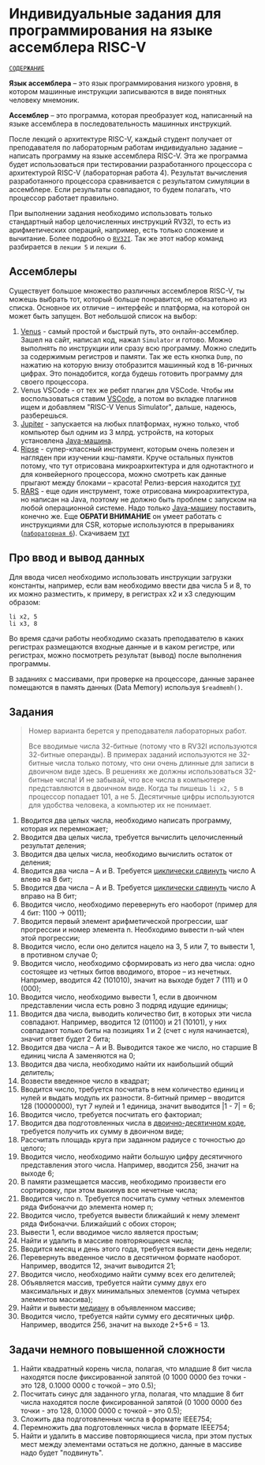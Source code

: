 # Индивидуальные задания для программирования на языке ассемблера RISC-V

[`СОДЕРЖАНИЕ`](../README.md)

**Язык ассемблера** – это язык программирования низкого уровня, в котором машинные инструкции записываются в виде понятных человеку мнемоник.

**Ассемблер** – это программа, которая преобразует код, написанный на языке ассемблера в последовательность машинных инструкций.

После лекций о архитектуре RISC-V, каждый студент получает от преподавателя по лабораторным работам индивидуально задание – написать программу на языке ассемблера RISC-V. Эта же программа будет использоваться при тестировании разработанного процессора с архитектурой RISC-V (лабораторная работа 4). Результат вычисления разработанного процессора сравнивается с результатом симуляции в ассемблере. Если результаты совпадают, то будем полагать, что процессор работает правильно.

При выполнении задания необходимо использовать только стандартный набор целочисленных инструкций RV32I, то есть из арифметических операций, например, есть только сложение и вычитание. Более подробно о [`RV32I`](../Other/RV32I.md). Так же этот набор команд разбирается в `лекции 5` и `лекции 6`.


## Ассемблеры

Существует большое множество различных ассемблеров RISC-V, ты можешь выбрать тот, который больше понравится, не обязательно из списка. Основное их отличие – интерфейс и платформа, на которой он может быть запущен. Вот небольшой список на выбор:
1. [Venus](https://www.kvakil.me/venus/) - самый простой и быстрый путь, это онлайн-ассемблер. Зашел на сайт, написал код, нажал `Simulator` и готово. Можно выполнять по инструкции или сразу всю программу. Можно следить за содержимым регистров и памяти. Так же есть кнопка `Dump`, по нажатию на которую внизу отобразится машинный код в 16-ричных цифрах. Это понадобится, когда будешь готовить программу для своего процессора.
2. Venus VSCode - от тех же ребят плагин для VSCode. Чтобы им воспользоваться ставим [VSCode](https://code.visualstudio.com/download), а потом во вкладке плагинов ищем и добавляем "RISC-V Venus Simulator", дальше, надеюсь, разберешься.
3. [Jupiter](https://github.com/andrescv/jupiter) - запускается на любых платформах, нужно только, чтоб компьютер был одним из 3 млрд. устройств, на которых установлена [Java-машина](https://www.java.com/ru/download/ie_manual.jsp?locale=ru).
4. [Ripse](https://github.com/mortbopet/Ripes) - супер-классный инструмент, которым очень полезен и нагляден при изучении кэш-памяти. Круче остальных пунктов потому, что тут отрисована микроархитектура и для однотактного и для конвейерного процессора, можно смотреть как данные прыгают между блоками – красота! Релиз-версия находится [тут](https://github.com/mortbopet/Ripes/releases)
5. [RARS](https://github.com/TheThirdOne/rars) - еще один инструмент, тоже отрисована микроархитектура, но написан на Java, поэтому не должно быть проблем с запуском на любой операционной системе. Надо только [Java-машину](https://www.java.com/ru/download/ie_manual.jsp?locale=ru) поставить, конечно же. Еще **ОБРАТИ ВНИМАНИЕ** он умеет работать с инструкциями для CSR, которые используются в прерываниях ([`лабораторная 6`](../Labs/6.%20Interrupt%20subsystem/README.md)). Скачиваем [тут](https://github.com/TheThirdOne/rars/releases/tag/continuous)


## Про ввод и вывод данных

Для ввода чисел необходимо использовать инструкции загрузки константы, например, если вам необходимо ввести два числа 5 и 8, то их можно разместить, к примеру, в регистрах x2 и x3 следующим образом:

``` assembly risc-v
li x2, 5
li x3, 8
```

Во время сдачи работы необходимо сказать преподавателю в каких регистрах размещаются входные данные и в каком регистре, или регистрах, можно посмотреть результат (вывод) после выполнения программы.

В заданиях с массивами, при проверке на процессоре, данные заранее помещаются в память данных (Data Memory) используя `$readmemh()`.


## Задания

> Номер варианта берется у преподавателя лабораторных работ.
>
> Все вводимые числа 32-битные (потому что в RV32I используются 32-битные операнды). В примерах заданий используются не 32-битные числа только потому, что они очень длинные для записи в двоичном виде здесь. В решениях же должны использоваться 32-битные числа! И не забывай, что все числа в компьютере представляются в двоичном виде. Когда ты пишешь `li x2, 5` в процессор попадает 101, а не 5. Десятичные цифры используются для удобства человека, а компьютер их не понимает.

1. Вводится два целых числа, необходимо написать программу, которая их перемножает;
2. Вводится два целых числа, требуется вычислить целочисленный результат деления;
3. Вводится два целых числа, необходимо вычислить остаток от деления;
4. Вводится два числа – A и B. Требуется [циклически сдвинуть](https://ru.wikipedia.org/wiki/Битовый_сдвиг#Циклический_сдвиг) число A влево на B бит;
5. Вводится два числа – A и B. Требуется [циклически сдвинуть](https://ru.wikipedia.org/wiki/Битовый_сдвиг#Циклический_сдвиг) число A вправо на B бит;
6. Вводится число, необходимо перевернуть его наоборот (пример для 4 бит: 1100 -> 0011);
7. Вводится первый элемент арифметической прогрессии, шаг прогрессии и номер элемента n. Необходимо вывести n-ый член этой прогрессии;
8. Вводится число, если оно делится нацело на 3, 5 или 7, то вывести 1, в противном случае 0;
9. Вводится число, необходимо сформировать из него два числа: одно состоящее из четных битов вводимого, второе – из нечетных. Например, вводится 42 (101010), значит на выходе будет 7 (111) и 0 (000);
10. Вводится число, необходимо вывести 1, если в двоичном представлении числа есть ровно 3 подряд идущие единицы;
11. Вводится два числа, выводить количество бит, в которых эти числа совпадают. Например, вводится 12 (01100) и 21 (10101), у них совпадают только биты на позициях 1 и 2 (счет с нуля начинается), значит ответ будет 2 бита;
12. Вводится два числа – A и B. Выводится такое же число, но старшие B единиц числа A заменяются на 0;
13. Вводится два числа, необходимо найти их наибольший общий делитель;
14. Возвести введенное число в квадрат;
15. Вводится число, требуется посчитать в нем количество единиц и нулей и выдать модуль их разности. 8-битный пример – вводится 128 (10000000), тут 7 нулей и 1 единица, значит выводится |1 - 7| = 6;
16. Вводится число, требуется посчитать его факториал;
17. Вводится два подготовленных числа в [двоично-десятичном коде](https://ru.wikipedia.org/wiki/Двоично-десятичный_код), требуется получить их сумму в двоичном виде;
18. Рассчитать площадь круга при заданном радиусе с точностью до целого;
19. Вводится число, необходимо найти большую цифру десятичного представления этого числа. Например, вводится 256, значит на выходе 6;
20. В памяти размещается массив, необходимо произвести его сортировку, при этом выкинув все нечетные числа;
21. Вводится число n. Требуется посчитать сумму четных элементов ряда Фибоначчи до элемента номер n;
22. Вводится число, требуется вывести ближайший к нему элемент ряда Фибоначчи. Ближайший с обоих сторон;
23. Вывести 1, если вводимое число является простым;
24. Найти и удалить в массиве повторяющиеся числа;
25. Вводится месяц и день этого года, требуется вывести день недели;
26. Перевернуть введенное число в десятичном формате наоборот. Например, вводится 12, значит выводится 21;
27. Вводится число, необходимо найти сумму всех его делителей;
28. Объявляется массив, требуется найти сумму двух его максимальных и двух минимальных элементов (сумма четырех элементов массива);
29. Найти и вывести [медиану](https://ru.wikipedia.org/wiki/Медиана_(статистика)) в объявленном массиве;
30. Вводится число, требуется найти сумму его десятичных цифр. Например, вводится 256, значит на выходе 2+5+6 = 13.


## Задачи немного повышенной сложности

1. Найти квадратный корень числа, полагая, что младшие 8 бит числа находятся после фиксированной запятой (0 1000 0000 без точки - это 128, 0.1000 0000 с точкой – это 0.5);
2. Посчитать синус для заданного угла, полагая, что младшие 8 бит числа находятся после фиксированной запятой (0 1000 0000 без точки - это 128, 0.1000 0000 с точкой – это 0.5);
3. Сложить два подготовленных числа в формате IEEE754;
4. Перемножить два подготовленных числа в формате IEEE754;
5. Найти и удалить в массиве повторяющиеся числа, при этом пустых мест между элементами остаться не должно, данные в массиве надо будет "подвинуть".
